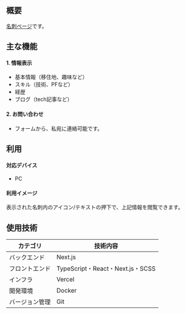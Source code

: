 ## 概要
[名刺ページ](https://im-haruto.vercel.app/)です。
  
## 主な機能
#### 1. 情報表示
  - 基本情報（移住地、趣味など）
  - スキル（技術、PFなど）
  - 経歴
  - ブログ（tech記事など）
#### 2. お問い合わせ
  - フォームから、私宛に連絡可能です。  

## 利用  
#### 対応デバイス  
  - PC

#### 利用イメージ  
表示された名刺内のアイコン/テキストの押下で、上記情報を閲覧できます。

## 使用技術  
| カテゴリ | 技術内容 |
| --- | --- |
| バックエンド | Next.js |
| フロントエンド | TypeScript・React・Next.js・SCSS |
| インフラ | Vercel |
| 開発環境 | Docker |
| バージョン管理 | Git |